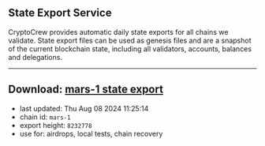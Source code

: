 ## State Export Service
CryptoCrew provides automatic daily state exports for all chains we validate. State export files can be used as genesis files and are a snapshot of the current blockchain state, including all validators, accounts, balances and delegations.

---
**Download: [mars-1 state export](https://dl-eu2.ccvalidators.com/SERVICE/mars/mars-1_export_8232778.json)**
---

- last updated: Thu Aug 08 2024 11:25:14
- chain id: `mars-1`
- export height: `8232778`
- use for: airdrops, local tests, chain recovery
